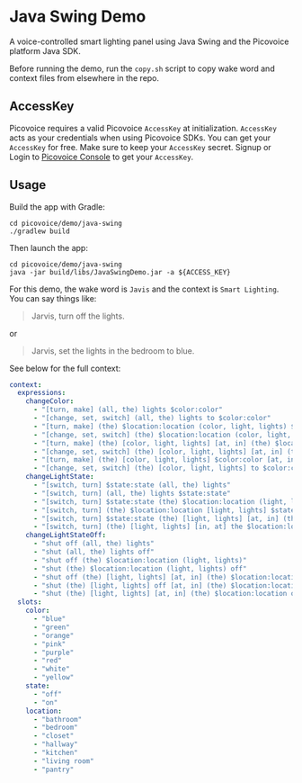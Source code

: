 # Java Swing Demo

A voice-controlled smart lighting panel using Java Swing and the Picovoice platform Java SDK.

Before running the demo, run the `copy.sh` script to copy wake word and context files from elsewhere in the repo.

## AccessKey

Picovoice requires a valid Picovoice `AccessKey` at initialization. `AccessKey` acts as your credentials when using Picovoice SDKs.
You can get your `AccessKey` for free. Make sure to keep your `AccessKey` secret.
Signup or Login to [Picovoice Console](https://console.picovoice.ai/) to get your `AccessKey`.

## Usage

Build the app with Gradle:
```console
cd picovoice/demo/java-swing
./gradlew build
```

Then launch the app:

```console
cd picovoice/demo/java-swing
java -jar build/libs/JavaSwingDemo.jar -a ${ACCESS_KEY}
```

For this demo, the wake word is `Javis` and the context is `Smart Lighting`. You can say things like:

> Jarvis, turn off the lights.

or

> Jarvis, set the lights in the bedroom to blue.

See below for the full context:

```yaml
context:
  expressions:
    changeColor:
      - "[turn, make] (all, the) lights $color:color"
      - "[change, set, switch] (all, the) lights to $color:color"
      - "[turn, make] (the) $location:location (color, light, lights) $color:color"
      - "[change, set, switch] (the) $location:location (color, light, lights) to $color:color"
      - "[turn, make] (the) [color, light, lights] [at, in] (the) $location:location $color:color"
      - "[change, set, switch] (the) [color, light, lights] [at, in] (the) $location:location to $color:color"
      - "[turn, make] (the) [color, light, lights] $color:color [at, in] (the) $location:location"
      - "[change, set, switch] (the) [color, light, lights] to $color:color [at, in] (the) $location:location"
    changeLightState:
      - "[switch, turn] $state:state (all, the) lights"
      - "[switch, turn] (all, the) lights $state:state"
      - "[switch, turn] $state:state (the) $location:location (light, lights)"
      - "[switch, turn] (the) $location:location [light, lights] $state:state"
      - "[switch, turn] $state:state (the) [light, lights] [at, in] (the) $location:location"
      - "[switch, turn] (the) [light, lights] [in, at] the $location:location $state:state"
    changeLightStateOff:
      - "shut off (all, the) lights"
      - "shut (all, the) lights off"
      - "shut off (the) $location:location (light, lights)"
      - "shut (the) $location:location (light, lights) off"
      - "shut off (the) [light, lights] [at, in] (the) $location:location"
      - "shut (the) [light, lights] off [at, in] (the) $location:location"
      - "shut (the) [light, lights] [at, in] (the) $location:location off"
  slots:
    color:
      - "blue"
      - "green"
      - "orange"
      - "pink"
      - "purple"
      - "red"
      - "white"
      - "yellow"
    state:
      - "off"
      - "on"
    location:
      - "bathroom"
      - "bedroom"
      - "closet"
      - "hallway"
      - "kitchen"
      - "living room"
      - "pantry"
```
